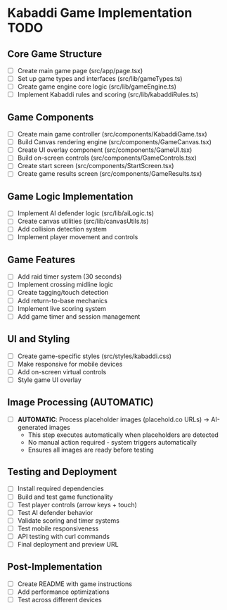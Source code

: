 # Kabaddi Game Implementation TODO

## Core Game Structure
- [ ] Create main game page (src/app/page.tsx)
- [ ] Set up game types and interfaces (src/lib/gameTypes.ts)
- [ ] Create game engine core logic (src/lib/gameEngine.ts)
- [ ] Implement Kabaddi rules and scoring (src/lib/kabaddiRules.ts)

## Game Components
- [ ] Create main game controller (src/components/KabaddiGame.tsx)
- [ ] Build Canvas rendering engine (src/components/GameCanvas.tsx)
- [ ] Create UI overlay component (src/components/GameUI.tsx)
- [ ] Build on-screen controls (src/components/GameControls.tsx)
- [ ] Create start screen (src/components/StartScreen.tsx)
- [ ] Create game results screen (src/components/GameResults.tsx)

## Game Logic Implementation
- [ ] Implement AI defender logic (src/lib/aiLogic.ts)
- [ ] Create canvas utilities (src/lib/canvasUtils.ts)
- [ ] Add collision detection system
- [ ] Implement player movement and controls

## Game Features
- [ ] Add raid timer system (30 seconds)
- [ ] Implement crossing midline logic
- [ ] Create tagging/touch detection
- [ ] Add return-to-base mechanics
- [ ] Implement live scoring system
- [ ] Add game timer and session management

## UI and Styling
- [ ] Create game-specific styles (src/styles/kabaddi.css)
- [ ] Make responsive for mobile devices
- [ ] Add on-screen virtual controls
- [ ] Style game UI overlay

## Image Processing (AUTOMATIC)
- [ ] **AUTOMATIC**: Process placeholder images (placehold.co URLs) → AI-generated images
  - This step executes automatically when placeholders are detected
  - No manual action required - system triggers automatically
  - Ensures all images are ready before testing

## Testing and Deployment
- [ ] Install required dependencies
- [ ] Build and test game functionality
- [ ] Test player controls (arrow keys + touch)
- [ ] Test AI defender behavior
- [ ] Validate scoring and timer systems
- [ ] Test mobile responsiveness
- [ ] API testing with curl commands
- [ ] Final deployment and preview URL

## Post-Implementation
- [ ] Create README with game instructions
- [ ] Add performance optimizations
- [ ] Test across different devices